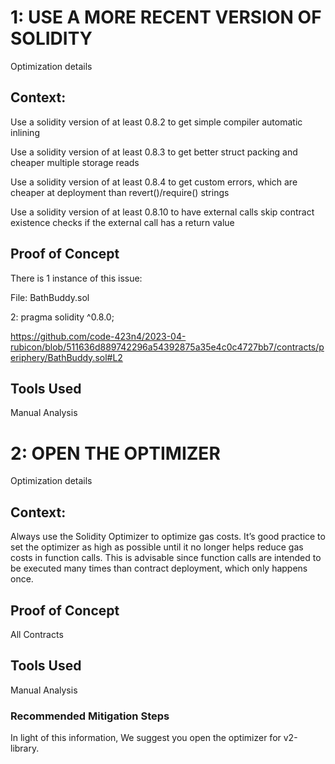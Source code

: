 # 1: USE A MORE RECENT VERSION OF SOLIDITY

Optimization details

## Context:

Use a solidity version of at least 0.8.2 to get simple compiler automatic inlining

Use a solidity version of at least 0.8.3 to get better struct packing and cheaper multiple storage reads

Use a solidity version of at least 0.8.4 to get custom errors, which are cheaper at deployment than revert()/require() strings

Use a solidity version of at least 0.8.10 to have external calls skip contract existence checks if the external call has a return value

## Proof of Concept

There is 1 instance of this issue:

File: BathBuddy.sol

2: pragma solidity ^0.8.0;

https://github.com/code-423n4/2023-04-rubicon/blob/511636d889742296a54392875a35e4c0c4727bb7/contracts/periphery/BathBuddy.sol#L2

## Tools Used

Manual Analysis


# 2: OPEN THE OPTIMIZER

Optimization details

## Context:

Always use the Solidity Optimizer to optimize gas costs. It’s good practice to set the optimizer as high as possible until it no longer helps reduce gas costs in function calls. This is advisable since function calls are intended to be executed many times than contract deployment, which only happens once.

## Proof of Concept

All Contracts

## Tools Used

Manual Analysis

### Recommended Mitigation Steps

In light of this information, We suggest you open the optimizer for v2-library.



